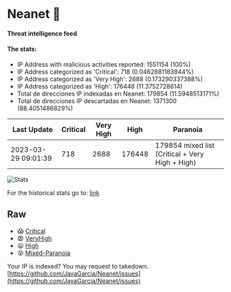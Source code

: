 # Neanet :hocho:
#### Threat intelligence feed
#### The stats:

- IP Address with malicious activities reported: 1551154 (100%)
- IP Address categorized as 'Critical':  718 (0.0462881183944%)
- IP Address categorized as 'Very High':  2688 (0.173290337388%)
- IP Address categorized as 'High':  176448 (11.3752728614)
- Total de direcciones IP indexadas en Neanet:  179854 (11.5948513171%)
- Total de direcciones IP descartadas en Neanet:  1371300 (88.4051486829%)

| Last Update | Critical | Very High | High | Paranoia |
| --- | --- | --- | --- | --- |
| 2023-03-29 09:01:39 | 718 | 2688 | 176448 | 179854 mixed list (Critical + Very High + High)|

![Stats](https://docs.google.com/spreadsheets/d/e/2PACX-1vSnaNMIXVabIpDJjufMlzH7poXnshF3mgd8Is1g9ytUEzVsP5my4Trn8f-xkoLLQ38xpL3HtmUexLo6/pubchart?oid=501124687&format=image)

For the historical stats go to: [link](/stats.csv)
## Raw
- :scream: [Critical](https://raw.githubusercontent.com/JavaGarcia/Neanet/master/blacklists/neanet_critical.txt)
- :fearful: [VeryHigh](https://raw.githubusercontent.com/JavaGarcia/Neanet/master/blacklists/neanet_veryHigh.txtt)
- :frowning: [High](https://raw.githubusercontent.com/JavaGarcia/Neanet/master/blacklists/neanet_high.txt)
- :dizzy_face: [Mixed-Paranoia](https://raw.githubusercontent.com/JavaGarcia/Neanet/master/blacklists/neanet_all.txt)


Your IP is indexed? You may request to takedown. [https://github.com/JavaGarcia/Neanet/issues](https://github.com/JavaGarcia/Neanet/issues)




























































































































































































































































































































































































































































































































































































































































































































































































































































































































































































































































































































































































































































































































































































































































































































































































































































































































































































































































































































































































































































































































































































































































































































































































































































































































































































































































































































































































































































































































































































































































































































































































































































































































































































































































































































































































































































































































































































































































































































































































































































































































































































































































































































































































































































































































































































































































































































































































































































































































































































































































































































































































































































































































































































































































































































































































































































































































































































































































































































































































































































































































































































































































































































































































































































































































































































































































































































































































































































































































































































































































































































































































































































































































































































































































































































































































































































































































































































































































































































































































































































































































































































































































































































































































































































































































































































































































































































































































































































































































































































































































































































































































































































































































































































































































































































































































































































































































































































































































































































































































































































































































































































































































































































































































































